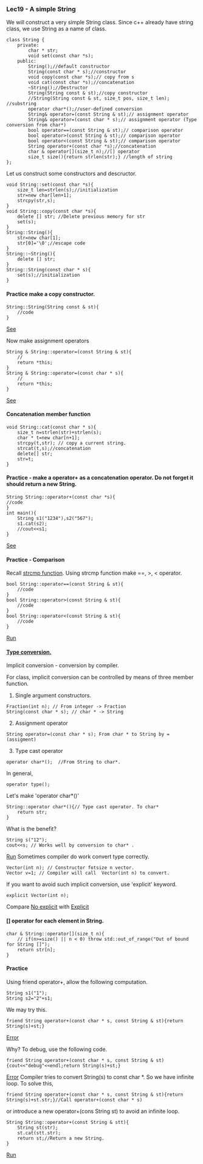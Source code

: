 ### Lec19 - A simple String
We will construct a very simple String class. Since c++ already have string class, we use String as a name of class.
```
class String {
    private:
        char * str;
        void set(const char *s);
    public:
        String();//default constructor
        String(const char * s);//constructor
        void copy(const char *s);// copy from s
        void cat(const char *s);//concatenation
        ~String();//Destructor
        String(String const & st);//copy constructor
        //String(String const & st, size_t pos, size_t len); //substring
        operator char*();//user-defined conversion
        String& operator=(const String & st);// assignment operator
        String& operator=(const char * s);// assignment operator (Type conversion from char*)
        bool operator==(const String & st);// comparison operator
        bool operator>(const String & st);// comparison operator
        bool operator<(const String & st);// comparison operator
        String operator+(const char *s);//concatenation
        char & operator[](size_t n);//[] operator
        size_t size(){return strlen(str);} //length of string
};
```
Let us construct some constructors and descructor.
```
void String::set(const char *s){
    size_t len=strlen(s);//initialization
    str=new char[len+1];
    strcpy(str,s);
}
void String::copy(const char *s){
    delete [] str; //Delete previous memory for str
    set(s);
}
String::String(){
    str=new char[1];
    str[0]='\0';//escape code
}
String::~String(){
    delete [] str;
}
String::String(const char * s){
    set(s);//initialization
}
```
#### Practice make a copy constructor.
```
String::String(String const & st){
    //code
}
```
[See](http://cpp.sh/2jot)

Now make assignment operators
```
String & String::operator=(const String & st){
    //
    return *this;
}
String & String::operator=(const char * s){
    //
    return *this;
}
```
[See](http://cpp.sh/5ktr)

#### Concatenation member function
```
void String::cat(const char * s){
    size_t n=strlen(str)+strlen(s);
    char * t=new char[n+1];
    strcpy(t,str); // copy a current string.
    strcat(t,s);//concatenation
    delete[] str;
    str=t;
}
```
#### Practice - make a operator+ as a concatenation operator. Do not forget it should return a new String.
```
String String::operator+(const char *s){
//code 
}
int main(){
    String s1("1234"),s2("567");
    s1.cat(s2);
    //cout<<s1;
}
```
[See](http://cpp.sh/8p3of)

#### Practice - Comparison

Recall [strcmp function](http://www.cplusplus.com/reference/cstring/strcmp/).
Using strcmp function make ==, >, < operator.
```
bool String::operator==(const String & st){
    //code
}
bool String::operator>(const String & st){
    //code
}
bool String::operator<(const String & st){
    //code
}
```
[Run](http://cpp.sh/4n5n)

#### [Type conversion.](http://www.cplusplus.com/doc/tutorial/typecasting/)
Implicit conversion - conversion by compiler.

For class, implicit conversion can be controlled by means of three member function.
1. Single argument constructors.
```
Fraction(int n); // From integer -> Fraction
String(const char * s); // char * -> String
```
2. Assignment operator
```
String operator=(const char * s); From char * to String by =(assigment)
```
3. Type cast operator
```
operator char*();  //From String to char*.
```
In general,
```
operator type();
```
Let's make 'operator char*()'

```
String::operator char*(){// Type cast operator. To char*
    return str;
}
```
What is the benefit?
```
String s("12");
cout<<s; // Works well by conversion to char* .
```
[Run](http://cpp.sh/2fml)
Sometimes compiler do work convert type correctly. 
```
Vector(int n); // Constructor fotsize n vector.
Vector v=1; // Compiler will call  Vector(int n) to convert.
```
If you want to avoid such implicit conversion, use 'explicit' keyword.
```
explicit Vector(int n);
```
Compare [No explicit](http://cpp.sh/5vb5) with [Explicit](http://cpp.sh/4uuv)

#### [] operator for each element in String.
```
char & String::operator[](size_t n){
    // if(n>=size() || n < 0) throw std::out_of_range("Out of bound for String []");
    return str[n];
}
```
#### Practice 
Using friend operator+, allow the following computation.
```
String s1("1");
String s2="2"+s1;
```



We may try this.
```
friend String operator+(const char * s, const String & st){return String(s)+st;}
```
[Error](https://ideone.com/kBclxL)

Why? To debug, use the following code.
```
friend String operator+(const char * s, const String & st){cout<<"debug"<<endl;return String(s)+st;}
```
[Error](https://ideone.com/eeltFP)
Compiler tries to convert String(s) to const char *. So we have infinite loop.
To solve this,
```
friend String operator+(const char * s, const String & st){return String(s)+st.str;}//Call operator+(const char * s)
```
or introduce a new operator+(cons String st) to avoid an infinite loop.
```
String String::operator+(const String & stt){
    String st(str);
    st.cat(stt.str);
    return st;//Return a new String.
}
```
[Run](http://cpp.sh/8pmi)
